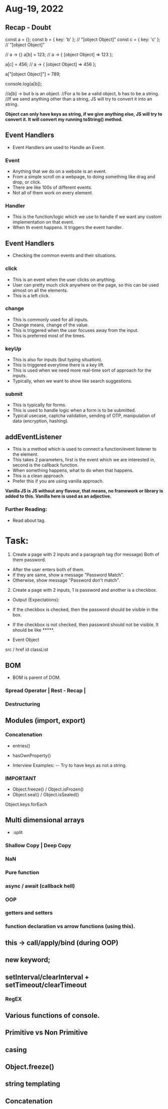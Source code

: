 # Aug-19, 2022

## Recap - Doubt

const a = {};
const b = { key: 'b' }; // "[object Object]"
const c = { key: 'c' }; // "[object Object]"

// a -> {}
a[b] = 123; // a -> { [object Object] => 123 };

a[c] = 456; // a -> { [object Object] => 456 };

a["[object Object]"] = 789;

console.log(a[b]);

//a[b] -> but b is an object.
//For a to be a valid object, b has to be a string.
//If we send anything other than a string, JS will try to convert it into an string.

**Object can only have keys as string, if we give anything else, JS will try to convert it. It will convert my running toString() method.**


## Event Handlers
- Event Handlers are used to Handle an Event.

### Event
- Anything that we do on a website is an event.
- From a simple scroll on a webpage, to doing something like drag and drop, or click.
- There are like 100s of different events.
- Not all of them work on every element.

### Handler
- This is the function/logic which we use to handle if we want any custom implementation on that event.
- When th event happens. It triggers the event handler.

## Event Handlers
- Checking the common events and their situations.

### click
- This is an event when the user clicks on anything.
- User can pretty much click anywhere on the page, so this can be used almost on all the elements.
- This is a left click.

### change
- This is commonly used for all inputs.
- Change means, change of the value.
- This is triggered when the user focuses away from the input.
- This is preferred most of the times.

### keyUp
- This is also for inputs (but typing situation).
- This is triggered everytime there is a key lift.
- This is used when we need more real-time sort of approach for the inputs.
- Typically, when we want to show like search suggestions.


### submit
- This is typically for forms.
- This is used to handle logic when a form is to be submitted.
- Typical usecase, captcha validation, sending of OTP, manipulation of data (encryption, hashing).

## addEventListener
- This is a method which is used to connect a function/event listener to the element.
- This takes 2 parameters, first is the event which we are interested in, second is the callback function.
- When something happens, what to do when that happens.
- This is a clean approach.
- Prefer this if you are using vanilla approach.


**Vanilla JS is JS without any flavour, that means, no framework or library is added to this. Vanilla here is used as an adjective.**

### Further Reading:
- Read about <output></output> tag.



# Task:
1. Create a page with 2 inputs and a paragraph tag (for message) Both of them password.
- After the user enters both of them.
- If they are same, show a message "Password Match".
- Otherwise, show message "Password don't match".

2. Create a page with 2 inputs, 1 is password and another is a checkbox.
- Output (Expectations):
- If the checkbox is checked, then the password should be visible in the box.
- If the checkbox is not checked, then password should not be visible. It should be like *****.













- Event Object




src / href
id
classList




## BOM
- BOM is parent of DOM.

### Spread Operator | Rest - Recap | 


### Destructuring

## Modules (import, export)
### Concatenation














- entries()
- hasOwnProperty()



- Interview Examples:
-- Try to have keys as not a string.


### IMPORTANT
- Object.freeze() / Object.isFrozen()
- Object.seal() / Object.isSealed()

Object.keys.forEach


## Multi dimensional arrays 

- <String>.split
### Shallow Copy | Deep Copy

### NaN

### Pure function

### async / await (callback hell)

### OOP
### getters and setters
### function declaration vs arrow functions (using this).
## this -> call/apply/bind (during OOP)
## new keyword;

## setInterval/clearInterval + setTimeout/clearTimeout

### RegEX
## Various functions of console.

## Primitive vs Non Primitive

## casing
## Object.freeze()
## string templating
## Concatenation